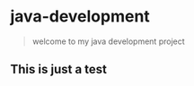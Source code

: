# java-development
<!-- -->
>welcome to my java development project
<!--line that seperates -->
This is just a test
-----------------------------------------------------------------------------

